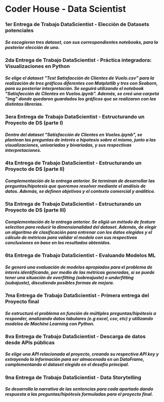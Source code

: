 # Coder House - Data Scientist

### 1er Entrega de Trabajo DataScientist - Elección de Datasets potenciales
##### Se escogieron tres dataset, con sus correspondientes notebooks, para la posterior elección de uno.

### 2da Entrega de Trabajo DataScientist - Práctica integradora: Visualizaciones en Python
##### Se elige el dataset "Test Satisfacción de Clientes de Vuelo.csv" para la realización de tres gráficos diferentes con Matplotlib y tres con Seaborn, para su posterior interpretación. Se seguirá utilizando el notebook "Satisfacción de Clientes en Vuelos.ipynb". Además, se creó una carpeta "img" donde quedaron guardados los gráficos que se realizaron con las distintas librerias.

### 3era Entrega de Trabajo DataScientist - Estructurando un Proyecto de DS (parte I)
##### Dentro del dataset "Satisfacción de Clientes en Vuelos.ipynb", se plantean las preguntas de interés o hipotesis sobre el mismo, junto a las visualizaciones, univariadas y bivariadas, y sus respectivas interpretaciones.

### 4ta Entrega de Trabajo DataScientist - Estructurando un Proyecto de DS (parte II)
##### Complementación de la entrega anterior. Se terminan de desarrollar las preguntas/hipotesis que queremos resolver mediante el análisis de datos. Además, se definen objetivos y el contexto comercial y análitico.

### 5ta Entrega de Trabajo DataScientist - Estructurando un Proyecto de DS (parte III)
##### Complementación de la entrega anterior. Se eligió un método de feature selection para reducir la dimensionalidad del dataset. Además, de elegir un algoritmo de clasificación para entrenar con los datos elegidos y el cálculo de métricas para validar el modelo con sus respectivas conclusiones en base en los resultados obtenidos.

### 6ta Entrega de Trabajo DataScientist - Evaluando Modelos ML
##### Se generó una evaluación de modelos apropiados para el problema de interés identificando, por medio de las métricas generadas, si se puede tener una situación de overfitting (sobreajuste) o underfitting (subajuste), discutiendo posibles formas de mejora.

### 7ma Entrega de Trabajo DataScientist - Primera entrega del Proyecto final
##### Se estructuró el problema en función de múltiples preguntas/hipótesis a responder, analizando datos tabulares (e.g excel, csv, etc) y utilizando modelos de Machine Learning con Python.

### 8va Entrega de Trabajo DataScientist - Descarga de datos desde APIs públicas
##### Se elige una API relacionada al proyecto, creando su respectiva API key y extrayendo la información para ser almacenada en un DataFrame, complementando el dataset elegido en el desafío principal.

### 9na Entrega de Trabajo DataScientist - Data Storytelling
##### Se desarrolla la narrativa de las sentencias para cada apartado dando respuesta a las preguntas/hipótesis formuladas para el proyecto final.